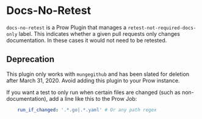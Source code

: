 # Docs-No-Retest

`docs-no-retest` is a Prow Plugin that manages a `retest-not-required-docs-only` label. This indicates
whether a given pull requests only changes documentation.  In these cases it would not need to be retested.

## Deprecation

This plugin only works with `mungegithub` and has been slated for deletion after March 31, 2020. Avoid adding this plugin to your Prow instance.

If you want a test to only run when certain files are changed (such as non-documentation), add a line like this to the Prow Job:

```yaml
    run_if_changed: '.*.go|.*.yaml' # Or any path regex
```
